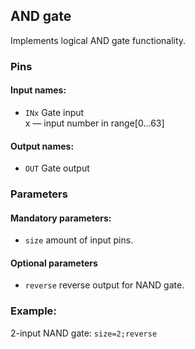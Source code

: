 ## AND gate

Implements logical AND gate functionality.

### Pins

#### Input names:

- `INx` Gate input  
  x — input number in range[0…63]

#### Output names:

- `OUT` Gate output

### Parameters

#### Mandatory parameters:

- `size` amount of input pins.

#### Optional parameters

- `reverse` reverse output for NAND gate.

### Example:

2-input NAND gate: `size=2;reverse`
